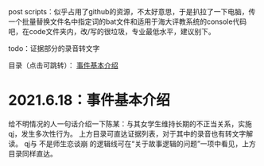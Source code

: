post scripts：似乎占用了github的资源，不太好意思，于是扒拉了一下电脑，传一个批量替换文件名中指定词的bat文件和适用于海大评教系统的console代码吧，在code文件夹内，改/写的很垃圾，专业最低水平，建议别下。

todo：证据部分的录音转文字

目录（点击可跳转）：
[事件基本介绍](#2021.6.18：事件基本介绍)

# 2021.6.18：事件基本介绍
给不明情况的人一句话介绍一下陈某：与其女学生维持长期的不正当关系，实施qj，发生多次性行为。
上方目录可直达证据列表，对于其中的录音也有转文字解读。
qj与 不是师生恋谈崩 的逻辑线可在“关于故事逻辑的问题”一项中看见，上方目录同样直达。
